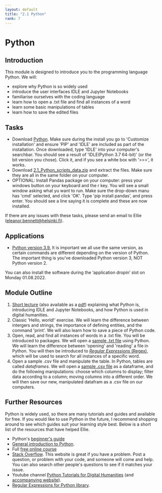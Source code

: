 ```yaml
---
layout: default
title: "2.1 Python"
rank: 7
---
```


# Python

## Introduction
This module is designed to introduce you to the programming language Python. We will:
* explore why Python is so widely used
* introduce the user interfaces IDLE and Jupyter Notebooks
* familiarise ourselves with the coding language
* learn how to open a .txt file and find all instances of a word
* learn some basic manipulations of tables
* learn how to save the edited files

## <a id="tasks">Tasks</a>
* Download [Python](https://www.python.org/downloads/release/python-3913/). Make sure during the install you go to 'Customize installation' and ensure 'PIP' and 'IDLE' are included as part of the installation. Once downloaded, type 'IDLE' into your computer's searchbar. You should see a result of 'IDLE(Python 3.7 64-bit)' (or the bit version you chose). Click it, and if you see a white box with '>>>', it works.
* Download [2.1_Python_scripts_data.zip](./_files/2.1_Python_scripts_data.zip) and extract the files. Make sure they are all in the same folder on your computer. 
* OPTIONAL: Install Pandas package on your computer: press your windows button on your keyboard and the r key. You will see a small window asking what yu want to run. Make sure the drop-down manu has 'cmd' selected, and click 'OK'. Type 'pip install pandas', and press enter. You should see a line saying it is complete and these are now installed.

If there are any issues with these tasks, please send an email to Ellie (eleanor.bennett@helsinki.fi).

## <a id="apps">Applications</a>
* [Python version 3.9.](https://www.python.org/downloads/release/python-3913/) It is important we all use the same version, as certain commands are different depending on the version of Python. The important thing is you've downloaded Python version 3, NOT Python version 2.

You can also install the software during the ‘application dropin’ slot on Monday 01.08.2022.

## <a id="outline">Module Outline</a>
1. [Short lecture](https://docs.google.com/presentation/d/1DUlgOUhT_pweTPYo1cjHw5OFHSMR5kIAxXRaO6sA4TM/edit?usp=sharing) (also available as a [pdf](./_files/2.1_Python_lecture.zip)) explaining what Python is, introducing IDLE and Jupyter Notebooks, and how Python is used in digital humanities.
2. Classic 'Hello, world!' exercise. We will learn the difference between intergers and strings, the importance of defining entities, and the command 'print'. We will also learn how to save a piece of Python code.
3. Open, read, and find all instances of words in a .txt file. You will be introduced to packages. We will open a [sample .txt file](#tasks) using Python. We will learn the difference between 'opening' and 'reading' a file in Python. You will then be introduced to [_Regular Expressions_ (Regex)](#furtherresources), which will be used to search for all instances of a specific word.
4. Open a sample .csv file and manipulate the table. In Python, tables are called _dataframes_. We will open a [sample .csv file](#tasks) as a dataframe, and do the following manipulations: choose which columns to display; filter data according to a column; moving columns into a different order. We will then save our new, manipulated datafram as a .csv file on our computers.

## <a id="furtherresources">Further Resources</a>
Python is widely used, so there are many tutorials and guides and available for free. If you would like to use Python in the future, I recommend shopping around to see which guides suit your learning style best. Below is a short list of the resources that have helped Ellie.
* Python's [beginner's guide](https://wiki.python.org/moin/BeginnersGuide)
* [General introduction to Python](https://www.youtube.com/watch?v=vr78GEpi0Xk).
* Full [free online course](http://www.karsdorp.io/python-course/)
* [Stack Overflow](https://stackoverflow.com/). This website is great if you have a problem. Post a question, or problem with your code, and someone will come and help. You can also search other people's questions to see if it matches your issue.
* Youtube channel [Python Tutorials for Digital Humanities](https://www.youtube.com/c/PythonTutorialsforDigitalHumanities/featured) (and [accompanying website](https://pythonhumanities.com/python-for-dh-course/)).
* [Regular Expressions for Python library](https://docs.python.org/3/library/re.html).
